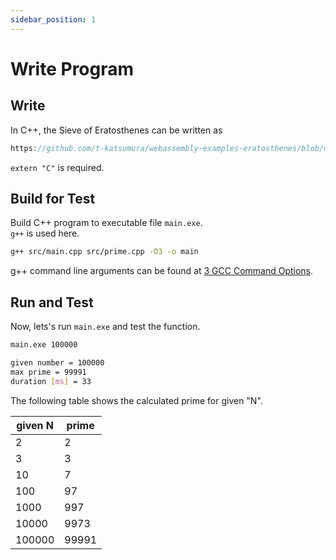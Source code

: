 ```yaml
---
sidebar_position: 1
---
```


# Write Program

## Write

In C++, the Sieve of Eratosthenes can be written as

```cpp reference
https://github.com/t-katsumura/webassembly-examples-eratosthenes/blob/main/cpp/src/prime.cpp
```
`extern "C"` is required.

## Build for Test

Build C++ program to executable file `main.exe`.  
`g++` is used here.

```bash title="build with optimization level -O3"
g++ src/main.cpp src/prime.cpp -O3 -o main
```

g++ command line arguments can be found at [3 GCC Command Options](https://gcc.gnu.org/onlinedocs/gcc/Invoking-GCC.html#Invoking-GCC).

## Run and Test

Now, lets's run `main.exe` and test the function.

```bash title="invoke main function"
main.exe 100000
```

```bash title="output"
given number = 100000
max prime = 99991
duration [ms] = 33
```

The following table shows the calculated prime for given "N".

| given N | prime |
| ------- | ----- |
| 2       | 2     |
| 3       | 3     |
| 10      | 7     |
| 100     | 97    |
| 1000    | 997   |
| 10000   | 9973  |
| 100000  | 99991 |
